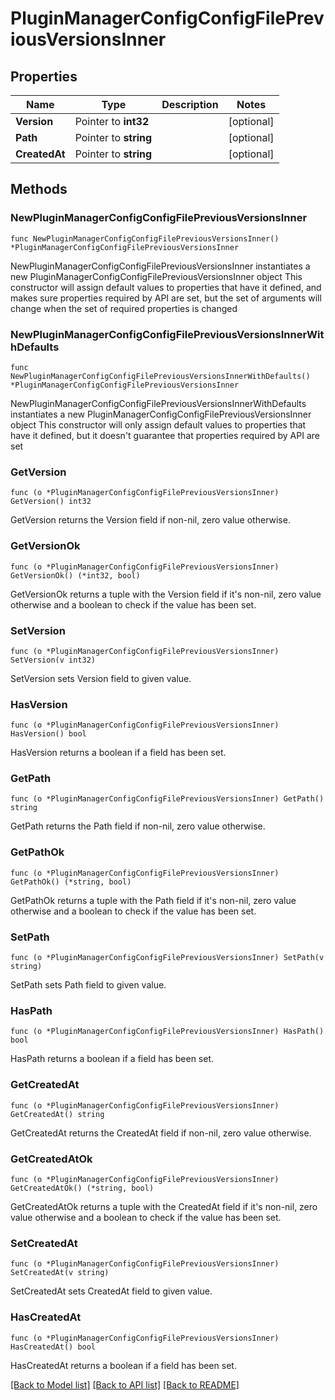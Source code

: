 # PluginManagerConfigConfigFilePreviousVersionsInner

## Properties

Name | Type | Description | Notes
------------ | ------------- | ------------- | -------------
**Version** | Pointer to **int32** |  | [optional] 
**Path** | Pointer to **string** |  | [optional] 
**CreatedAt** | Pointer to **string** |  | [optional] 

## Methods

### NewPluginManagerConfigConfigFilePreviousVersionsInner

`func NewPluginManagerConfigConfigFilePreviousVersionsInner() *PluginManagerConfigConfigFilePreviousVersionsInner`

NewPluginManagerConfigConfigFilePreviousVersionsInner instantiates a new PluginManagerConfigConfigFilePreviousVersionsInner object
This constructor will assign default values to properties that have it defined,
and makes sure properties required by API are set, but the set of arguments
will change when the set of required properties is changed

### NewPluginManagerConfigConfigFilePreviousVersionsInnerWithDefaults

`func NewPluginManagerConfigConfigFilePreviousVersionsInnerWithDefaults() *PluginManagerConfigConfigFilePreviousVersionsInner`

NewPluginManagerConfigConfigFilePreviousVersionsInnerWithDefaults instantiates a new PluginManagerConfigConfigFilePreviousVersionsInner object
This constructor will only assign default values to properties that have it defined,
but it doesn't guarantee that properties required by API are set

### GetVersion

`func (o *PluginManagerConfigConfigFilePreviousVersionsInner) GetVersion() int32`

GetVersion returns the Version field if non-nil, zero value otherwise.

### GetVersionOk

`func (o *PluginManagerConfigConfigFilePreviousVersionsInner) GetVersionOk() (*int32, bool)`

GetVersionOk returns a tuple with the Version field if it's non-nil, zero value otherwise
and a boolean to check if the value has been set.

### SetVersion

`func (o *PluginManagerConfigConfigFilePreviousVersionsInner) SetVersion(v int32)`

SetVersion sets Version field to given value.

### HasVersion

`func (o *PluginManagerConfigConfigFilePreviousVersionsInner) HasVersion() bool`

HasVersion returns a boolean if a field has been set.

### GetPath

`func (o *PluginManagerConfigConfigFilePreviousVersionsInner) GetPath() string`

GetPath returns the Path field if non-nil, zero value otherwise.

### GetPathOk

`func (o *PluginManagerConfigConfigFilePreviousVersionsInner) GetPathOk() (*string, bool)`

GetPathOk returns a tuple with the Path field if it's non-nil, zero value otherwise
and a boolean to check if the value has been set.

### SetPath

`func (o *PluginManagerConfigConfigFilePreviousVersionsInner) SetPath(v string)`

SetPath sets Path field to given value.

### HasPath

`func (o *PluginManagerConfigConfigFilePreviousVersionsInner) HasPath() bool`

HasPath returns a boolean if a field has been set.

### GetCreatedAt

`func (o *PluginManagerConfigConfigFilePreviousVersionsInner) GetCreatedAt() string`

GetCreatedAt returns the CreatedAt field if non-nil, zero value otherwise.

### GetCreatedAtOk

`func (o *PluginManagerConfigConfigFilePreviousVersionsInner) GetCreatedAtOk() (*string, bool)`

GetCreatedAtOk returns a tuple with the CreatedAt field if it's non-nil, zero value otherwise
and a boolean to check if the value has been set.

### SetCreatedAt

`func (o *PluginManagerConfigConfigFilePreviousVersionsInner) SetCreatedAt(v string)`

SetCreatedAt sets CreatedAt field to given value.

### HasCreatedAt

`func (o *PluginManagerConfigConfigFilePreviousVersionsInner) HasCreatedAt() bool`

HasCreatedAt returns a boolean if a field has been set.


[[Back to Model list]](../README.md#documentation-for-models) [[Back to API list]](../README.md#documentation-for-api-endpoints) [[Back to README]](../README.md)


